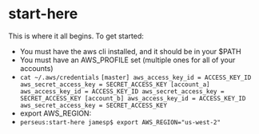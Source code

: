 # start-here

This is where it all begins. To get started:

* You must have the aws cli installed, and it should be in your $PATH
* You must have an AWS_PROFILE set (multiple ones for all of your accounts)
* `cat ~/.aws/credentials`
   `[master]
    aws_access_key_id = ACCESS_KEY_ID
    aws_secret_access_key = SECRET_ACCESS_KEY
    [account_a]
    aws_access_key_id = ACCESS_KEY_ID
    aws_secret_access_key = SECRET_ACCESS_KEY
    [account_b]
    aws_access_key_id = ACCESS_KEY_ID
    aws_secret_access_key = SECRET_ACCESS_KEY`
* export AWS_REGION:
* `perseus:start-here jamesp$ export AWS_REGION="us-west-2"`
